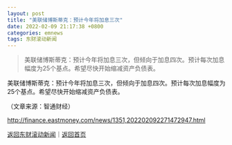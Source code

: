 ```yaml
---
layout: post
title: "美联储博斯蒂克：预计今年将加息三次"
date: 2022-02-09 21:17:38 +0800
categories: emnews
tags: 东财滚动新闻
---
```

> 美联储博斯蒂克：预计今年将加息三次，但倾向于加息四次。预计每次加息幅度为25个基点。希望尽快开始缩减资产负债表。

<p> 美联储博斯蒂克：预计今年将加息三次，但倾向于加息四次。预计每次加息幅度为25个基点。希望尽快开始缩减资产负债表。</p><p class="em_media">（文章来源：智通财经）</p>

<http://finance.eastmoney.com/news/1351,202202092271472947.html>

[返回东财滚动新闻](//finews.withounder.com/emnews/)｜[返回首页](//finews.withounder.com/)